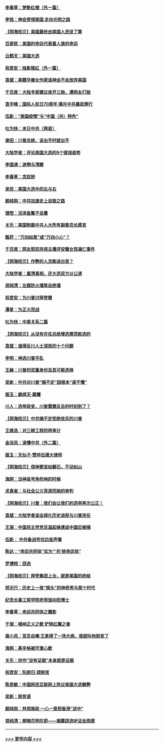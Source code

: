 #### [李春草：梦断红楼（外一篇）](../pages/nsc993/n12619122.md?t=12150402) 
#### [李铭：神会带领美国 走向光明之路](../pages/nsc993/n12618584.md?t=12150402) 
#### [【网海拾贝】美国最终由美国人民说了算](../pages/nsc993/n12617255.md?t=12150402) 
#### [百家姓：美国的命运代表着人类的命运](../pages/nsc993/n12615838.md?t=12150402) 
#### [云鹤天：美国大选](../pages/nsc993/n12615994.md?t=12150402) 
#### [祝君安：烛影摇红（外一篇）](../pages/nsc993/n12615975.md?t=12150402) 
#### [袁斌：美籍华裔女作家谈神会不会放弃美国](../pages/nsc993/n12615263.md?t=12150402) 
#### [千百度：大陆专家建议放开三胎，遭网友打脸](../pages/nsc993/n12614456.md?t=12150402) 
#### [袁宇峰：国际人权日70周年 痛斥中共暴政罪行](../pages/nsc993/n12611965.md?t=12150402) 
#### [伍新：“美国疫情”与“中国（共）特色”](../pages/nsc993/n12611463.md?t=12150402) 
#### [吐为快：末日中共（两首）](../pages/nsc993/n12611461.md?t=12150402) 
#### [谢田：川普总统，该出手时就出手](../pages/nsc993/n12610905.md?t=12150402) 
#### [大陆学者：评论美国大选的9个错误姿势](../pages/nsc993/n12609586.md?t=12150402) 
#### [李国涛：迷惘与清醒](../pages/nsc993/n12607532.md?t=12150402) 
#### [李春草：念奴娇](../pages/nsc993/n12607083.md?t=12150402) 
#### [吴侃：美国大选中的左与右](../pages/nsc993/n12607054.md?t=12150402) 
#### [颜纯钩：中共加速走上自毁之路](../pages/nsc993/n12606473.md?t=12150402) 
#### [理悟：沼泽鱼鳖不自量](../pages/nsc993/n12606454.md?t=12150402) 
#### [关乐：美国制裁中共人大所有副委员长感言](../pages/nsc993/n12606442.md?t=12150402) 
#### [甄莳：“万四如意”或“万四小心”？](../pages/nsc993/n12606091.md?t=12150402) 
#### [千百度：网友怒怼央视主播评安徽女孩溺亡事件](../pages/nsc993/n12605370.md?t=12150402) 
#### [【网海拾贝】作弊的人怎能进白宫？](../pages/nsc993/n12603546.md?t=12150402) 
#### [大陆学者：厘清真相，还大选双方以公道](../pages/nsc993/n12603475.md?t=12150402) 
#### [郑纯清：左媒防火墙筑自绝墙](../pages/nsc993/n12602226.md?t=12150402) 
#### [祝君安：为川普讨拜登檄](../pages/nsc993/n12602199.md?t=12150402) 
#### [潭星：为正义而战](../pages/nsc993/n12600926.md?t=12150402) 
#### [吐为快：中美关系二篇](../pages/nsc993/n12600908.md?t=12150402) 
#### [【网海拾贝】从没有在任总统增选票而败选的](../pages/nsc993/n12600435.md?t=12150402) 
#### [袁斌：值得反川人士深思的十个问题](../pages/nsc993/n12600332.md?t=12150402) 
#### [李明：神选川普平乱](../pages/nsc993/n12599751.md?t=12150402) 
#### [王赫：川普的双重身份及其可能选择](../pages/nsc993/n12599723.md?t=12150402) 
#### [吴新：中共对川普“搞不定”因根本“读不懂”](../pages/nsc993/n12599502.md?t=12150402) 
#### [振玉：鹧鸪天‧颠覆](../pages/nsc993/n12599494.md?t=12150402) 
#### [川人：选举政变，川普雷霆反击的时刻到了？](../pages/nsc993/n12599291.md?t=12150402) 
#### [【网海拾贝】中共搞不定拒绝收买的川普](../pages/nsc993/n12598955.md?t=12150402) 
#### [王维洛：对三峡工程的再审计](../pages/nsc993/n12598436.md?t=12150402) 
#### [金浴凤：读懂中共（外二篇）](../pages/nsc993/n12597943.md?t=12150402) 
#### [振玉：天仙子‧赞林伍德大律师](../pages/nsc993/n12597929.md?t=12150402) 
#### [【网海拾贝】信神要坚如磐石，不动如山](../pages/nsc993/n12597901.md?t=12150402) 
#### [海网：当神圣号角吹响的时候](../pages/nsc993/n12595891.md?t=12150402) 
#### [求真者：与社会公义背道而驰的审判](../pages/nsc993/n12595868.md?t=12150402) 
#### [【网海拾贝】川普：我们会让我们的选举再次公正！](../pages/nsc993/n12594930.md?t=12150402) 
#### [袁斌：大陆学者谈全球化历史进程与川普连任](../pages/nsc993/n12594690.md?t=12150402) 
#### [王涵：中国民主党党员温起锋遣返中国后被捕](../pages/nsc993/n12594540.md?t=12150402) 
#### [伍新： 中共备战号坟边哀声嚎](../pages/nsc993/n12593086.md?t=12150402) 
#### [陈达：“命运共同体”实为“‘共’统命运体”](../pages/nsc993/n12590865.md?t=12150402) 
#### [罗博特：窃选](../pages/nsc993/n12590619.md?t=12150402) 
#### [【网海拾贝】拜登集团上台，就是美国的终结](../pages/nsc993/n12589725.md?t=12150402) 
#### [邢天行：历史上一夜“换头”的神奇男与那个时代](../pages/nsc993/n12589424.md?t=12150402) 
#### [纪念长春工程学院老师邹向阳博士](../pages/nsc993/n12585390.md?t=12150402) 
#### [李春草：命运共同体之魔影](../pages/nsc993/n12585026.md?t=12150402) 
#### [千瑞：唱响正义之歌 铲除红魔之害](../pages/nsc993/n12585002.md?t=12150402) 
#### [唐小风：官员自嘲 王某得了一场大病，我就叫他脱贫了](../pages/nsc993/n12584981.md?t=12150402) 
#### [海网：基辛格被开激心歌](../pages/nsc993/n12584946.md?t=12150402) 
#### [关乐：炒作“没有证据”本身就是证据](../pages/nsc993/n12583146.md?t=12150402) 
#### [祝君安：阮郎归‧颂脱贫](../pages/nsc993/n12583119.md?t=12150402) 
#### [陈思敏：中国网民互联网上热议美国大选舞弊](../pages/nsc993/n12582845.md?t=12150402) 
#### [吴新：脱贫谣](../pages/nsc993/n12580839.md?t=12150402) 
#### [颜纯钩：林郑施政 一心一意把香港“送中”](../pages/nsc993/n12580805.md?t=12150402) 
#### [郑纯清：柳暗花明在即——揭露窃选听证会观感](../pages/nsc993/n12580795.md?t=12150402) 

----
#### [ >>> 更早内容 <<< ](../indexes/nsc993-earlier.md)
